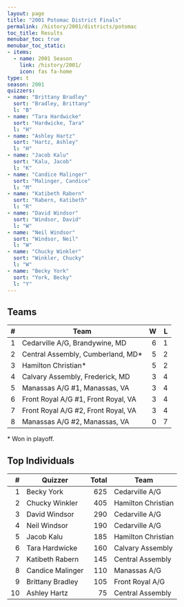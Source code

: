 ```yaml
---
layout: page
title: "2001 Potomac District Finals"
permalink: /history/2001/districts/potomac
toc_title: Results
menubar_toc: true
menubar_toc_static:
- items:
  - name: 2001 Season
    link: /history/2001/
    icon: fas fa-home
type: t
season: 2001
quizzers:
- name: "Brittany Bradley"
  sort: "Bradley, Brittany"
  l: "B"
- name: "Tara Hardwicke"
  sort: "Hardwicke, Tara"
  l: "H"
- name: "Ashley Hartz"
  sort: "Hartz, Ashley"
  l: "H"
- name: "Jacob Kalu"
  sort: "Kalu, Jacob"
  l: "K"
- name: "Candice Malinger"
  sort: "Malinger, Candice"
  l: "M"
- name: "Katibeth Rabern"
  sort: "Rabern, Katibeth"
  l: "R"
- name: "David Windsor"
  sort: "Windsor, David"
  l: "W"
- name: "Neil Windsor"
  sort: "Windsor, Neil"
  l: "W"
- name: "Chucky Winkler"
  sort: "Winkler, Chucky"
  l: "W"
- name: "Becky York"
  sort: "York, Becky"
  l: "Y"
---
```


## Teams

|    # | Team                                |    W |    L |
| ---: | ----------------------------------- | ---: | ---: |
|    1 | Cedarville A/G, Brandywine, MD      |    6 |    1 |
|    2 | Central Assembly, Cumberland, MD*   |    5 |    2 |
|    3 | Hamilton Christian*                 |    5 |    2 |
|    4 | Calvary Assembly, Frederick, MD     |    3 |    4 |
|    5 | Manassas A/G #1, Manassas, VA       |    3 |    4 |
|    6 | Front Royal A/G #1, Front Royal, VA |    3 |    4 |
|    7 | Front Royal A/G #2, Front Royal, VA |    3 |    4 |
|    8 | Manassas A/G #2, Manassas, VA       |    0 |    7 |

\* Won in playoff.

## Top Individuals

|    # | Quizzer          | Total | Team               |
| ---: | ---------------- | ----: | ------------------ |
|    1 | Becky York       |   625 | Cedarville A/G     |
|    2 | Chucky Winkler   |   405 | Hamilton Christian |
|    3 | David Windsor    |   290 | Cedarville A/G     |
|    4 | Neil Windsor     |   190 | Cedarville A/G     |
|    5 | Jacob Kalu       |   185 | Hamilton Christian |
|    6 | Tara Hardwicke   |   160 | Calvary Assembly   |
|    7 | Katibeth Rabern  |   145 | Central Assembly   |
|    8 | Candice Malinger |   110 | Manassas A/G       |
|    9 | Brittany Bradley |   105 | Front Royal A/G    |
|   10 | Ashley Hartz     |    75 | Central Assembly   |